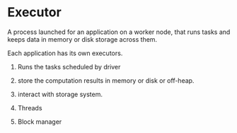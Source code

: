 # Executor

A process launched for an application on a worker node, that runs tasks and keeps data in memory or disk storage across them. 

Each application has its own executors.

1. Runs the tasks scheduled by driver
2. store the computation results in memory or disk or off-heap.
3. interact with storage system.

1. Threads
2. Block manager

